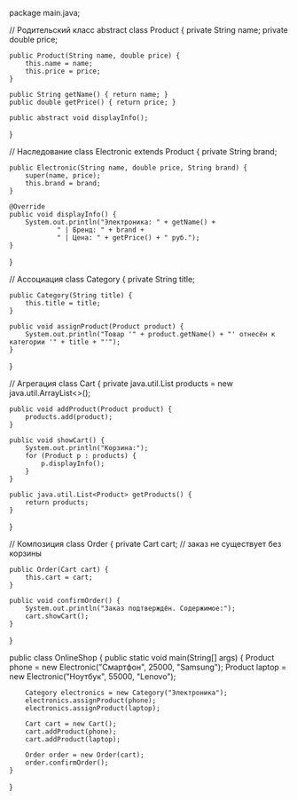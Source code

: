 package main.java;

// Родительский класс
abstract class Product {
    private String name;
    private double price;

    public Product(String name, double price) {
        this.name = name;
        this.price = price;
    }

    public String getName() { return name; }
    public double getPrice() { return price; }

    public abstract void displayInfo();
}

// Наследование
class Electronic extends Product {
    private String brand;

    public Electronic(String name, double price, String brand) {
        super(name, price);
        this.brand = brand;
    }

    @Override
    public void displayInfo() {
        System.out.println("Электроника: " + getName() +
                " | Бренд: " + brand +
                " | Цена: " + getPrice() + " руб.");
    }
}

// Ассоциация
class Category {
    private String title;

    public Category(String title) {
        this.title = title;
    }

    public void assignProduct(Product product) {
        System.out.println("Товар '" + product.getName() + "' отнесён к категории '" + title + "'");
    }
}

// Агрегация
class Cart {
    private java.util.List<Product> products = new java.util.ArrayList<>();

    public void addProduct(Product product) {
        products.add(product);
    }

    public void showCart() {
        System.out.println("Корзина:");
        for (Product p : products) {
            p.displayInfo();
        }
    }

    public java.util.List<Product> getProducts() {
        return products;
    }
}

// Композиция
class Order {
    private Cart cart; // заказ не существует без корзины

    public Order(Cart cart) {
        this.cart = cart;
    }

    public void confirmOrder() {
        System.out.println("Заказ подтверждён. Содержимое:");
        cart.showCart();
    }
}

public class OnlineShop {
    public static void main(String[] args) {
        Product phone = new Electronic("Смартфон", 25000, "Samsung");
        Product laptop = new Electronic("Ноутбук", 55000, "Lenovo");

        Category electronics = new Category("Электроника");
        electronics.assignProduct(phone);
        electronics.assignProduct(laptop);

        Cart cart = new Cart();
        cart.addProduct(phone);
        cart.addProduct(laptop);

        Order order = new Order(cart);
        order.confirmOrder();
    }
    
}

